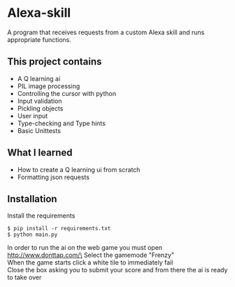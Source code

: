 # Alexa-skill
A program that receives requests from a custom Alexa skill and runs appropriate functions.

## This project contains
* A Q learning ai
* PIL image processing
* Controlling the cursor with python
* Input validation
* Pickling objects
* User input
* Type-checking and Type hints
* Basic Unittests

## What I learned
* How to create a Q learning ui from scratch
* Formatting json requests

## Installation
Install the requirements
```
$ pip install -r requirements.txt
$ python main.py
 ```
In order to run the ai on the web game you must open http://www.donttap.com/\
Select the gamemode "Frenzy"\
When the game starts click a white tile to immediately fail\
Close the box asking you to submit your score and from there the ai is ready to take over